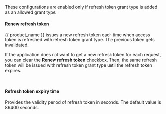 <!-- markdownlint-disable-next-line -->
These configurations are enabled only if refresh token grant type is added as an allowed grant type.

#### Renew refresh token
{{ product_name }} issues a new refresh token each time when access token is refreshed with refresh token grant type. The previous token gets invalidated.

If the application does not want to get a new refresh token for each request, you can clear the **Renew refresh token** checkbox. Then, the same refresh token will be issued with refresh token grant type until the refresh token expires.

<br>

#### Refresh token expiry time
Provides the validity period of refresh token in seconds. The default value is 86400 seconds.
